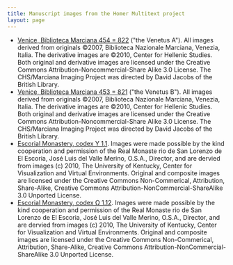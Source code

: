 ```yaml
---
title: Manuscript images from the Homer Multitext project
layout: page
---
```


- [Venice, Biblioteca Marciana 454 = 822](./msA/v1/) ("the Venetus A").   All images derived from originals ©2007, Biblioteca Nazionale Marciana, Venezia, Italia. The derivative images are ©2010, Center for Hellenic Studies. Both original and derivative images are licensed under the Creative Commons Attribution-Noncommercial-Share Alike 3.0 License. The CHS/Marciana Imaging Project was directed by David Jacobs of the British Library.
- [Venice, Biblioteca Marciana 453 = 821](./msB/v1/) ("the Venetus B"). All images derived from originals ©2007, Biblioteca Nazionale Marciana, Venezia, Italia. The derivative images are ©2010, Center for Hellenic Studies. Both original and derivative images are licensed under the Creative Commons Attribution-Noncommercial-Share Alike 3.0 License. The CHS/Marciana Imaging Project was directed by David Jacobs of the British Library.
- [Escorial Monastery, codex Υ 1.1](./e3pages/v1/). Images were made possible by the kind cooperation and permission of the Real Monaste rio de San Lorenzo de El Escoria, José Luis del Valle Merino, O.S.A., Director, and are dervied from images (c) 2010, The University of Kentucky, Center for Visualization and Virtual Environments. Original and composite images are licensed under the Creative Commons Non-Commerical, Attribution, Share-Alike, Creative Commons Attribution-NonCommercial-ShareAlike 3.0 Unported License.
- [Escorial Monastery, codex Ω 1.12](./e4pages/v1/).  Images were made possible by the kind cooperation and permission of the Real Monaste rio de San Lorenzo de El Escoria, José Luis del Valle Merino, O.S.A., Director, and are dervied from images (c) 2010, The University of Kentucky, Center for Visualization and Virtual Environments. Original and composite images are licensed under the Creative Commons Non-Commerical, Attribution, Share-Alike, Creative Commons Attribution-NonCommercial-ShareAlike 3.0 Unported License.
